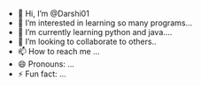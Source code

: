 - 👋 Hi, I’m @Darshi01
- 👀 I’m interested in learning so many programs...
- 🌱 I’m currently learning python and java....
- 💞️ I’m looking to collaborate to others..
- 📫 How to reach me ...
- 😄 Pronouns: ...
- ⚡ Fun fact: ...

<!---
Darshi01/Darshi01 is a ✨ special ✨ repository because its `README.md` (this file) appears on your GitHub profile.
You can click the Preview link to take a look at your changes.
--->
